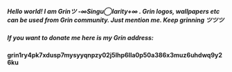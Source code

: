 ##### Hello world! I am Grinツ -∞Singu◯larity+∞ . Grin logos, wallpapers etc can be used from Grin community. Just mention me. Keep grinning ツツツ 
##### If you want to donate me here is my Grin address: 
#### grin1ry4pk7xdusp7mysyyqnpzy02j5lhp6lla0p50a386x3muz6uhdwq9y26ku
